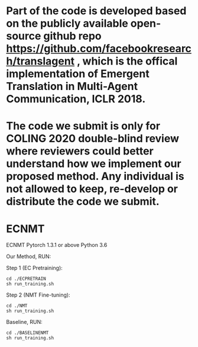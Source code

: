 # Part of the code is developed based on the publicly available open-source github repo https://github.com/facebookresearch/translagent , which is the offical implementation of Emergent Translation in Multi-Agent Communication, ICLR 2018. 
# The code we submit is only for COLING 2020 double-blind review where reviewers could better understand how we implement our proposed method. Any individual is not allowed to keep, re-develop or distribute the code we submit.
# ECNMT
ECNMT
Pytorch 1.3.1 or above
Python 3.6

Our Method, RUN:

Step 1 (EC Pretraining): 

    cd ./ECPRETRAIN
    sh run_training.sh
                         
Step 2 (NMT Fine-tuning): 

    cd ./NMT
    sh run_training.sh

Baseline, RUN:  

    cd ./BASELINENMT
    sh run_training.sh
